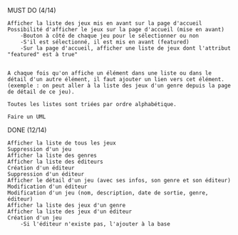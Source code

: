 MUST DO (4/14)

    Afficher la liste des jeux mis en avant sur la page d'accueil
    Possibilité d'afficher le jeux sur la page d'accueil (mise en avant)
        -Bouton à côté de chaque jeu pour le sélectionner ou non
        -S'il est sélectionné, il est mis en avant (featured)
        -Sur la page d'accueil, afficher une liste de jeux dont l'attribut "featured" est à true"


    A chaque fois qu'on affiche un élément dans une liste ou dans le détail d'un autre élément, il faut ajouter un lien vers cet élément. (exemple : on peut aller à la liste des jeux d'un genre depuis la page de détail de ce jeu).

    Toutes les listes sont triées par ordre alphabétique.

    Faire un UML

    

DONE (12/14)

    Afficher la liste de tous les jeux
    Suppression d'un jeu
    Afficher la liste des genres
    Afficher la liste des éditeurs
    Création d'un éditeur
    Suppression d'un éditeur    
    Afficher le détail d'un jeu (avec ses infos, son genre et son éditeur)
    Modification d'un éditeur
    Modification d'un jeu (nom, description, date de sortie, genre, éditeur)
    Afficher la liste des jeux d'un genre
    Afficher la liste des jeux d'un éditeur
    Création d'un jeu
        -Si l'éditeur n'existe pas, l'ajouter à la base

